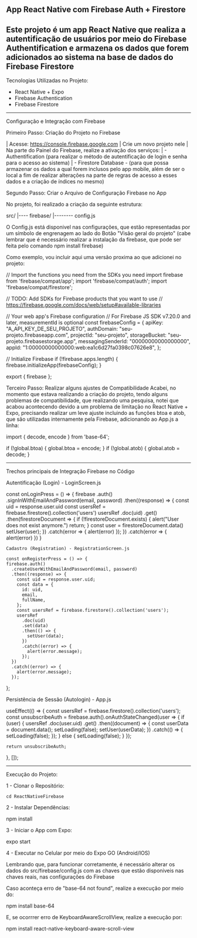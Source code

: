 App React Native com Firebase Auth + Firestore
-----------------------------------------------------------------------------------------------------------------------------
Este projeto é um app React Native que realiza a autentificação de usuários por meio do Firebase Authentification e armazena os dados que forem adicionados ao sistema na base de dados do Firebase Firestore
-----------------------------------------------------------------------------------------------------------------------------

Tecnologias Utilizadas no Projeto:
- React Native + Expo
- Firebase Authentication
- Firebase Firestore

-----------------------------------------------------------------------------------------------------------------------------

Configuração e Integração com Firebase

Primeiro Passo: Criação do Projeto no Firebase

| Acesse: https://console.firebase.google.com
| Crie um novo projeto nele
| Na parte do Painel do Firebase, realize a ativação dos serviços:
| - Authentification (para realizar o método de autentificação de login e senha para o acesso ao sistema)
| - Firestore Database - (para que possa armazenar os dados a qual forem inclusos pelo app mobile, além de ser o local a fim de realizar alterações na parte de regras de acesso a esses dados e a criação de índices no mesmo)

Segundo Passo: Criar o Arquivo de Configuração Firebase no App

No projeto, foi realizado a criação da seguinte estrutura:

src/
|---- firebase/
|-------- config.js

O Config.js está disponivel nas configurações, que estão representadas por um símbolo de engrenagem ao lado do Botão "Visão geral do projeto" (cabe lembrar que é necessário realizar a instalação da firebase, que pode ser feita pelo comando npm install firebase)

Como exemplo, vou incluir aqui uma versão proxima ao que adicionei no projeto:

// Import the functions you need from the SDKs you need
import firebase from 'firebase/compat/app';
import 'firebase/compat/auth';
import 'firebase/compat/firestore';

// TODO: Add SDKs for Firebase products that you want to use
// https://firebase.google.com/docs/web/setup#available-libraries

// Your web app's Firebase configuration
// For Firebase JS SDK v7.20.0 and later, measurementId is optional
const firebaseConfig = {
  apiKey: "A_API_KEY_DE_SEU_PROJETO",
  authDomain: "seu-projeto.firebaseapp.com",
  projectId: "seu-projeto",
  storageBucket: "seu-projeto.firebasestorage.app",
  messagingSenderId: "00000000000000000",
  appId: "1:00000000000000:web:ea1c6d27fa0398c07626e8",
};

// Initialize Firebase
if (!firebase.apps.length) {
  firebase.initializeApp(firebaseConfig);
}

export { firebase };


Terceiro Passo: Realizar alguns ajustes de Compatibilidade
Acabei, no momento que estava realizando a criação do projeto, tendo alguns problemas de compatibilidade, que realizando uma pesquisa, notei que acabou acontecendo devido a um problema de limitação no React Native + Expo, precisando realizar um leve ajuste incluindo as funções btoa e atob, que são utilizadas internamente pela Firebase, adicionando ao App.js a linha:

import { decode, encode } from 'base-64';

if (!global.btoa) { global.btoa = encode; }
if (!global.atob) { global.atob = decode; }

-----------------------------------------------------------------------------------------------------------------------------

Trechos principais de Integração Firebase no Código

Autentificação (Login) - LoginScreen.js

const onLoginPress = () => {
        firebase
            .auth()
            .signInWithEmailAndPassword(email, password)
            .then((response) => {
                const uid = response.user.uid
                const usersRef = firebase.firestore().collection('users')
                usersRef
                    .doc(uid)
                    .get()
                    .then(firestoreDocument => {
                        if (!firestoreDocument.exists) {
                            alert("User does not exist anymore.")
                            return;
                        }
                        const user = firestoreDocument.data()
                        setUser(user);
                    })
                    .catch(error => {
                        alert(error)
                    });
            })
            .catch(error => {
                alert(error)
            })
    }

    Cadastro (Registration) - RegistrationScreen.js

    const onRegisterPress = () => {
    firebase.auth()
      .createUserWithEmailAndPassword(email, password)
      .then((response) => {
        const uid = response.user.uid;
        const data = {
          id: uid,
          email,
          fullName,
        };
        const usersRef = firebase.firestore().collection('users');
        usersRef
          .doc(uid)
          .set(data)
          .then(() => {
            setUser(data);
          })
          .catch((error) => {
            alert(error.message);
          });
      })
      .catch((error) => {
        alert(error.message);
      });
  };

Persistência de Sessão (Autologin) - App.js

useEffect(() => {
    const usersRef = firebase.firestore().collection('users');
    const unsubscribeAuth = firebase.auth().onAuthStateChanged(user => {
      if (user) {
        usersRef
          .doc(user.uid)
          .get()
          .then((document) => {
            const userData = document.data();
            setLoading(false);
            setUser(userData);
          })
          .catch(() => {
            setLoading(false);
          });
      } else {
        setLoading(false);
      }
    });

    return unsubscribeAuth;
  }, []);

  ---------------------------------------------------------------------------------------------------------------------------

  Execução do Projeto:

  1 - Clonar o Repositório:

    
    cd ReactNativeFirebase

  2 - Instalar Dependências:

  npm install

  3 - Iniciar o App com Expo:

  expo start

  4 - Executar no Celular por meio do Expo GO (Android/IOS)

  Lembrando que, para funcionar corretamente, é necessário alterar os dados do src/firebase/config.js com as chaves que estão disponiveis nas chaves reais, nas configurações do Firebase

  Caso aconteça erro de "base-64 not found", realize a execução por meio do:

  npm install base-64

  E, se ocorrrer erro de KeyboardAwareScrollView, realize a execução por:

  npm install react-native-keyboard-aware-scroll-view
